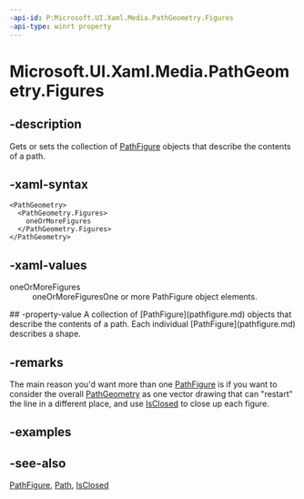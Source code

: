 ```yaml
---
-api-id: P:Microsoft.UI.Xaml.Media.PathGeometry.Figures
-api-type: winrt property
---
```


<!-- Property syntax
public Windows.UI.Xaml.Media.PathFigureCollection Figures { get;  set; }
-->

# Microsoft.UI.Xaml.Media.PathGeometry.Figures

## -description
Gets or sets the collection of [PathFigure](pathfigure.md) objects that describe the contents of a path.

## -xaml-syntax
```xaml
<PathGeometry>
  <PathGeometry.Figures>
    oneOrMoreFigures
  </PathGeometry.Figures>
</PathGeometry>
```


## -xaml-values
<dl>
<dt>oneOrMoreFigures</dt><dd>oneOrMoreFiguresOne or more PathFigure object elements.</dd>
</dl>
## -property-value
A collection of [PathFigure](pathfigure.md) objects that describe the contents of a path. Each individual [PathFigure](pathfigure.md) describes a shape.

## -remarks
The main reason you'd want more than one [PathFigure](pathfigure.md) is if you want to consider the overall [PathGeometry](pathgeometry.md) as one vector drawing that can "restart" the line in a different place, and use [IsClosed](pathfigure_isclosed.md) to close up each figure.

## -examples

## -see-also
[PathFigure](pathfigure.md), [Path](../microsoft.ui.xaml.shapes/path.md), [IsClosed](pathfigure_isclosed.md)
